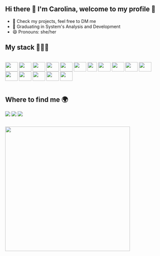 ## Hi there 👋 I'm Carolina, welcome to my profile 🥰


- 🔭 Check my projects, feel free to DM me
- 🌱 Graduating in System's Analysis and Development
- 😄 Pronouns: she/her

## My stack 👩🏼‍💻

<div display=inline-block>
<br/>
<img align=center height=30 width=40 src="https://cdn.jsdelivr.net/gh/devicons/devicon@latest/icons/html5/html5-original.svg" />
<img align=center height=30 width=40 src="https://cdn.jsdelivr.net/gh/devicons/devicon@latest/icons/css3/css3-original.svg" />
<img align=center height=30 width=40 src="https://cdn.jsdelivr.net/gh/devicons/devicon@latest/icons/javascript/javascript-original.svg" />
<img align=center height=30 width=40 src="https://cdn.jsdelivr.net/gh/devicons/devicon@latest/icons/typescript/typescript-original.svg" />
<img align=center height=30 width=40 src="https://cdn.jsdelivr.net/gh/devicons/devicon@latest/icons/react/react-original.svg" />
<img align=center height=30 width=40 src="https://cdn.jsdelivr.net/gh/devicons/devicon@latest/icons/sass/sass-original.svg" />
  <img align=center height=30 src="https://cdn.jsdelivr.net/gh/devicons/devicon@latest/icons/tailwindcss/tailwindcss-original.svg" />
<img align=center height=30 width=40 src="https://cdn.jsdelivr.net/gh/devicons/devicon@latest/icons/nodejs/nodejs-original-wordmark.svg" />
<img align=center height=30 width=40 src="https://cdn.jsdelivr.net/gh/devicons/devicon@latest/icons/postgresql/postgresql-original.svg" />
<img align=center height=30 width=40 src="https://cdn.jsdelivr.net/gh/devicons/devicon@latest/icons/angularjs/angularjs-original.svg" />
<img align=center height=30 width=40 src="https://cdn.jsdelivr.net/gh/devicons/devicon@latest/icons/bootstrap/bootstrap-original-wordmark.svg" />
<img align=center height=30 width=40 src="https://cdn.jsdelivr.net/gh/devicons/devicon@latest/icons/figma/figma-original.svg" />
<img align=center height=30 width=40 src="https://cdn.jsdelivr.net/gh/devicons/devicon@latest/icons/nestjs/nestjs-original.svg" />
<img align=center height=30 width=40 src="https://cdn.jsdelivr.net/gh/devicons/devicon@latest/icons/java/java-original-wordmark.svg" />
<img align=center height=30 width=40 src="https://cdn.jsdelivr.net/gh/devicons/devicon@latest/icons/mongodb/mongodb-plain-wordmark.svg" />
<img align=center height=30 width=40 src="https://cdn.jsdelivr.net/gh/devicons/devicon@latest/icons/nextjs/nextjs-original-wordmark.svg" />
          
          




</div>
</br>


## Where to find me 🌍

<div>
  <a href="https://my-portfolio-blush-iota-44.vercel.app" target="_blank"><img src="https://img.shields.io/badge/website-000000?style=for-the-badge&logo=About.me&logoColor=white"></a>
  <a href="https://www.linkedin.com/in/carolina-do-amaral/" target="_blank"><img src="https://img.shields.io/badge/LinkedIn-0077B5?style=for-the-badge&logo=linkedin&logoColor=white"></a>
  <a href="https://steamcommunity.com/profiles/76561198116709679/" target="_blank"><img src="https://img.shields.io/badge/Steam-000000?style=for-the-badge&logo=steam&logoColor=white"></a>
</div>

##

<img src="https://media1.tenor.com/m/nkYsPDoADwgAAAAd/computer-pixel-art.gif" width=400 />
